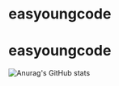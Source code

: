 # easyoungcode
# easyoungcode

![Anurag's GitHub stats](https://github-readme-stats.vercel.app/api?username=easyoungcode&show_icons=true&theme=flag-india)
